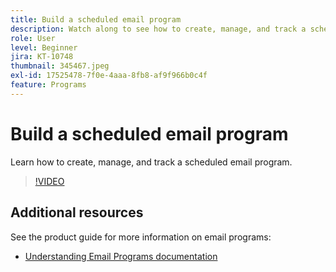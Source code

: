 ```yaml
---
title: Build a scheduled email program
description: Watch along to see how to create, manage, and track a scheduled email program.
role: User
level: Beginner
jira: KT-10748
thumbnail: 345467.jpeg
exl-id: 17525478-7f0e-4aaa-8fb8-af9f966b0c4f
feature: Programs
---
```

# Build a scheduled email program

Learn how to create, manage, and track a scheduled email program.

>[!VIDEO](https://video.tv.adobe.com/v/345467/?quality=12&learn=on)

## Additional resources

See the product guide for more information on email programs: 

* [Understanding Email Programs documentation](https://experienceleague.adobe.com/docs/marketo/using/product-docs/email-marketing/email-programs/creating-an-email-program/understanding-email-programs.html?lang=en)

